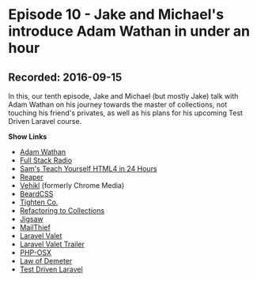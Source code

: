 # Episode 10 - Jake and Michael's introduce Adam Wathan in under an hour

## Recorded: 2016-09-15

In this, our tenth episode, Jake and Michael (but mostly Jake) talk with Adam Wathan on his journey towards the master of collections, not touching his friend's privates, as well as his plans for his upcoming Test Driven Laravel course.

**Show Links**

* [Adam Wathan](https://twitter.com/adamwathan)
* [Full Stack Radio](http://www.fullstackradio.com)
* [Sam's Teach Yourself HTML4 in 24 Hours](https://www.amazon.com/Teach-Yourself-HTML-Hours-Sams/dp/0672317249)
* [Reaper](http://www.reaper.fm)
* [Vehikl](http://vehikl.com) (formerly Chrome Media)
* [BeardCSS](http://buildwithbeard.com)
* [Tighten Co.](https://tighten.co)
* [Refactoring to Collections](https://adamwathan.me/refactoring-to-collections)
* [Jigsaw](http://github.com/tightenco/jigsaw)
* [MailThief](https://github.com/tightenco/mailthief)
* [Laravel Valet](https://laravel.com/docs/valet)
* [Laravel Valet Trailer](https://www.youtube.com/watch?v=H3Z4Gk9Wc0s)
* [PHP-OSX](http://php-osx.liip.ch)
* [Law of Demeter](https://en.wikipedia.org/wiki/Law_of_Demeter)
* [Test Driven Laravel](http://testdrivenlaravel.com)

